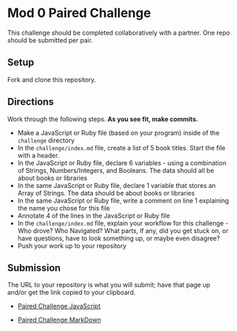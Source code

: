 # Mod 0 Paired Challenge

This challenge should be completed collaboratively with a partner. One repo should be submitted per pair. 

## Setup

Fork and clone this repository.

## Directions

Work through the following steps. **As you see fit, make commits.**

- Make a JavaScript or Ruby file (based on your program) inside of the `challenge` directory
- In the `challenge/index.md` file, create a list of 5 book titles. Start the file with a header.
- In the JavaScript or Ruby file, declare 6 variables - using a combination of Strings, Numbers/Integers, and Booleans. The data should all be about books or libraries
- In the same JavaScript or Ruby file, declare 1 variable that stores an Array of Strings. The data should be about books or libraries
- In the same JavaScript or Ruby file, write a comment on line 1 explaining the name you chose for this file
- Annotate 4 of the lines in the JavaScript or Ruby file
- In the `challenge/index.md` file, explain your workflow for this challenge - Who drove? Who Navigated? What parts, if any, did you get stuck on, or have questions, have to look something up, or maybe even disagree? 
- Push your work up to your repository

## Submission

The URL to your repository is what you will submit; have that page up and/or get the link copied to your clipboard.

- [Paired Challenge JavaScript](https://github.com/GOECHA/m0-paired-challenge/blob/main/challenge/index.js)

- [Paired Challenge MarkDown](https://github.com/GOECHA/m0-paired-challenge/blob/main/challenge/index.md)


